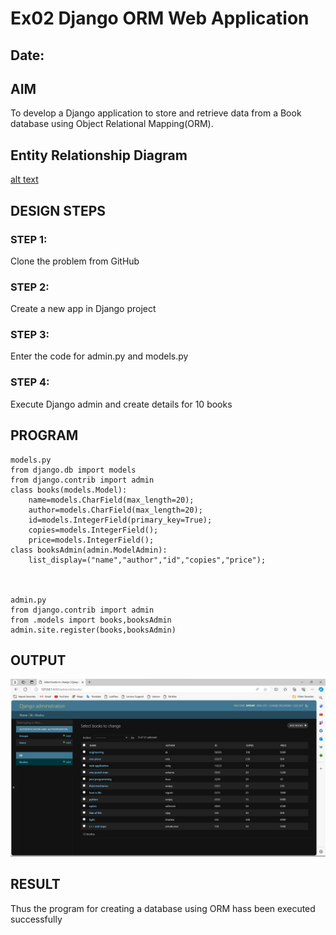 # Ex02 Django ORM Web Application
## Date: 

## AIM
To develop a Django application to store and retrieve data from a Book database using Object Relational Mapping(ORM).

## Entity Relationship Diagram

[alt text](screenshot.jpg)

## DESIGN STEPS

### STEP 1:
Clone the problem from GitHub

### STEP 2:
Create a new app in Django project

### STEP 3:
Enter the code for admin.py and models.py

### STEP 4:
Execute Django admin and create details for 10 books

## PROGRAM

```
models.py
from django.db import models
from django.contrib import admin
class books(models.Model):
	name=models.CharField(max_length=20);
	author=models.CharField(max_length=20);
	id=models.IntegerField(primary_key=True);
	copies=models.IntegerField();
	price=models.IntegerField();
class booksAdmin(admin.ModelAdmin):
	list_display=("name","author","id","copies","price");



admin.py
from django.contrib import admin
from .models import books,booksAdmin
admin.site.register(books,booksAdmin)
```

## OUTPUT

![alt text](<Screenshot 2024-02-29 084616.png>)


## RESULT
Thus the program for creating a database using ORM hass been executed successfully
